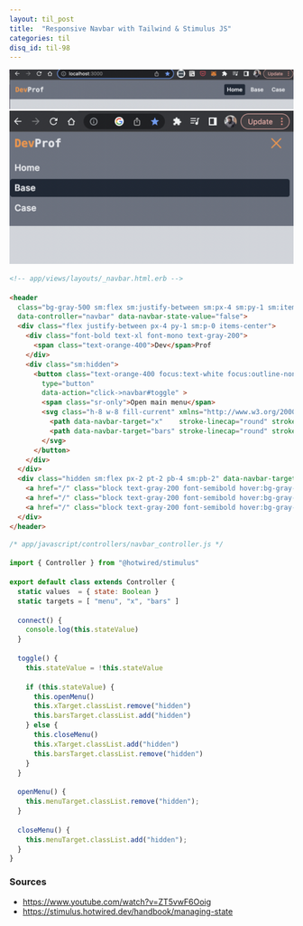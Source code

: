 ```yaml
---
layout: til_post
title:  "Responsive Navbar with Tailwind & Stimulus JS"
categories: til
disq_id: til-98
---
```


![screenshot](https://raw.githubusercontent.com/equivalent/equivalent.github.io/master/assets/2022/tailwind-stimulous-navbar-lg.png)
![screenshot](https://raw.githubusercontent.com/equivalent/equivalent.github.io/master/assets/2022/tailwind-stimulus-navbar.png)


```html
<!-- app/views/layouts/_navbar.html.erb -->

<header
  class="bg-gray-500 sm:flex sm:justify-between sm:px-4 sm:py-1 sm:items-center"
  data-controller="navbar" data-navbar-state-value="false">
  <div class="flex justify-between px-4 py-1 sm:p-0 items-center">
    <div class="font-bold text-xl font-mono text-gray-200">
      <span class="text-orange-400">Dev</span>Prof
    </div>
    <div class="sm:hidden">
      <button class="text-orange-400 focus:text-white focus:outline-none hover:text-white block"
        type="button"
        data-action="click->navbar#toggle" >
        <span class="sr-only">Open main menu</span>
        <svg class="h-8 w-8 fill-current" xmlns="http://www.w3.org/2000/svg" fill="none" viewBox="0 0 24 24" stroke-width="1.5" stroke="currentColor" class="w-6 h-6">
          <path data-navbar-target="x"    stroke-linecap="round" stroke-linejoin="round" d="M6 18L18 6M6 6l12 12" class="hidden" />
          <path data-navbar-target="bars" stroke-linecap="round" stroke-linejoin="round" d="M3.75 6.75h16.5M3.75 12h16.5m-16.5 5.25h16.5" />
        </svg>
      </button>
    </div>
  </div>
  <div class="hidden sm:flex px-2 pt-2 pb-4 sm:pb-2" data-navbar-target="menu">
    <a href="/" class="block text-gray-200 font-semibold hover:bg-gray-800 rounded px-2 py-1">Home</a>
    <a href="/" class="block text-gray-200 font-semibold hover:bg-gray-800 rounded px-2 py-1 mt-1 sm:mt-0 sm:ml-2">Developers</a>
    <a href="/" class="block text-gray-200 font-semibold hover:bg-gray-800 rounded px-2 py-1 mt-1 sm:mt-0 sm:ml-2">Cool Stuff</a>
  </div>
</header>
```


```javascript
/* app/javascript/controllers/navbar_controller.js */

import { Controller } from "@hotwired/stimulus"

export default class extends Controller {
  static values  = { state: Boolean }
  static targets = [ "menu", "x", "bars" ]

  connect() {
    console.log(this.stateValue)
  }

  toggle() {
    this.stateValue = !this.stateValue

    if (this.stateValue) {
      this.openMenu()
      this.xTarget.classList.remove("hidden")
      this.barsTarget.classList.add("hidden")
    } else {
      this.closeMenu()
      this.xTarget.classList.add("hidden")
      this.barsTarget.classList.remove("hidden")
    }
  }

  openMenu() {
    this.menuTarget.classList.remove("hidden");
  }

  closeMenu() {
    this.menuTarget.classList.add("hidden");
  }
}
```


### Sources

* <https://www.youtube.com/watch?v=ZT5vwF6Ooig>
* <https://stimulus.hotwired.dev/handbook/managing-state>
